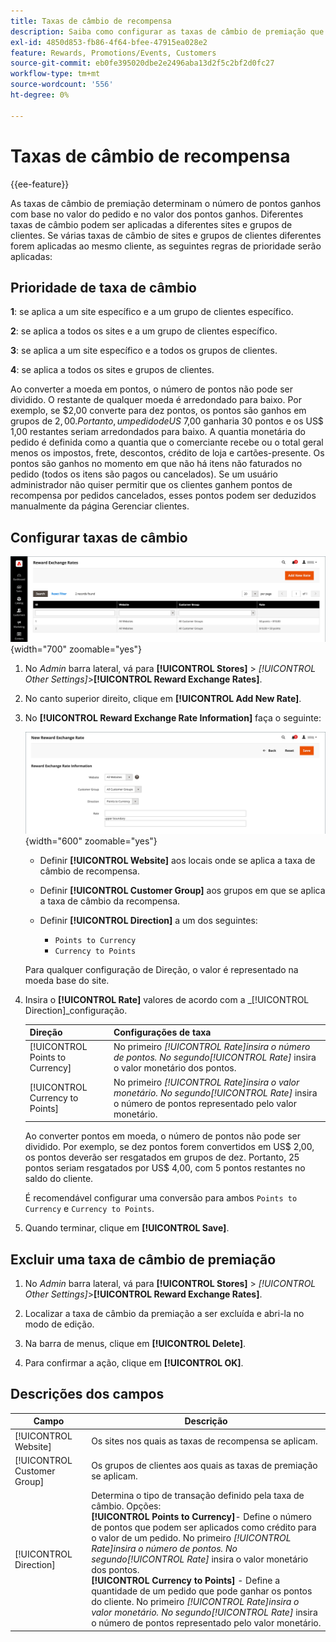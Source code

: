 ```yaml
---
title: Taxas de câmbio de recompensa
description: Saiba como configurar as taxas de câmbio de premiação que determinam o número de pontos de premiação ganhos.
exl-id: 4850d853-fb86-4f64-bfee-47915ea028e2
feature: Rewards, Promotions/Events, Customers
source-git-commit: eb0fe395020dbe2e2496aba13d2f5c2bf2d0fc27
workflow-type: tm+mt
source-wordcount: '556'
ht-degree: 0%

---
```


# Taxas de câmbio de recompensa

{{ee-feature}}

As taxas de câmbio de premiação determinam o número de pontos ganhos com base no valor do pedido e no valor dos pontos ganhos. Diferentes taxas de câmbio podem ser aplicadas a diferentes sites e grupos de clientes. Se várias taxas de câmbio de sites e grupos de clientes diferentes forem aplicadas ao mesmo cliente, as seguintes regras de prioridade serão aplicadas:

## Prioridade de taxa de câmbio

**1**: se aplica a um site específico e a um grupo de clientes específico.

**2**: se aplica a todos os sites e a um grupo de clientes específico.

**3**: se aplica a um site específico e a todos os grupos de clientes.

**4**: se aplica a todos os sites e grupos de clientes.

Ao converter a moeda em pontos, o número de pontos não pode ser dividido. O restante de qualquer moeda é arredondado para baixo. Por exemplo, se $2,00 converte para dez pontos, os pontos são ganhos em grupos de $2,00. Portanto, um pedido de US$ 7,00 ganharia 30 pontos e os US$ 1,00 restantes seriam arredondados para baixo. A quantia monetária do pedido é definida como a quantia que o comerciante recebe ou o total geral menos os impostos, frete, descontos, crédito de loja e cartões-presente. Os pontos são ganhos no momento em que não há itens não faturados no pedido (todos os itens são pagos ou cancelados). Se um usuário administrador não quiser permitir que os clientes ganhem pontos de recompensa por pedidos cancelados, esses pontos podem ser deduzidos manualmente da página Gerenciar clientes.

## Configurar taxas de câmbio

![Taxas de câmbio de recompensa](./assets/reward-exchange-rates.png){width="700" zoomable="yes"}

1. No _Admin_ barra lateral, vá para **[!UICONTROL Stores]** > _[!UICONTROL Other Settings]_>**[!UICONTROL Reward Exchange Rates]**.

1. No canto superior direito, clique em **[!UICONTROL Add New Rate]**.

1. No **[!UICONTROL Reward Exchange Rate Information]** faça o seguinte:

   ![Taxas de câmbio de premiação - informações](./assets/reward-exchange-rate-new.png){width="600" zoomable="yes"}

   - Definir **[!UICONTROL Website]** aos locais onde se aplica a taxa de câmbio de recompensa.

   - Definir **[!UICONTROL Customer Group]** aos grupos em que se aplica a taxa de câmbio da recompensa.

   - Definir **[!UICONTROL Direction]** a um dos seguintes:

      - `Points to Currency`
      - `Currency to Points`

   Para qualquer configuração de Direção, o valor é representado na moeda base do site.

1. Insira o **[!UICONTROL Rate]** valores de acordo com a _[!UICONTROL Direction]_configuração.

   | Direção | Configurações de taxa |
   |---------|-------------|
   | [!UICONTROL Points to Currency] | No primeiro _[!UICONTROL Rate]_insira o número de pontos. No segundo_[!UICONTROL Rate]_ insira o valor monetário dos pontos. |
   | [!UICONTROL Currency to Points] | No primeiro  _[!UICONTROL Rate]_insira o valor monetário. No segundo_[!UICONTROL Rate]_ insira o número de pontos representado pelo valor monetário. |

   Ao converter pontos em moeda, o número de pontos não pode ser dividido. Por exemplo, se dez pontos forem convertidos em US$ 2,00, os pontos deverão ser resgatados em grupos de dez. Portanto, 25 pontos seriam resgatados por US$ 4,00, com 5 pontos restantes no saldo do cliente.

   É recomendável configurar uma conversão para ambos `Points to Currency` e `Currency to Points`.

1. Quando terminar, clique em **[!UICONTROL Save]**.

## Excluir uma taxa de câmbio de premiação

1. No _Admin_ barra lateral, vá para **[!UICONTROL Stores]** > _[!UICONTROL Other Settings]_>**[!UICONTROL Reward Exchange Rates]**.

1. Localizar a taxa de câmbio da premiação a ser excluída e abri-la no modo de edição.

1. Na barra de menus, clique em **[!UICONTROL Delete]**.

1. Para confirmar a ação, clique em **[!UICONTROL OK]**.

## Descrições dos campos

| Campo | Descrição |
|--- |--- |
| [!UICONTROL Website] | Os sites nos quais as taxas de recompensa se aplicam. |
| [!UICONTROL Customer Group] | Os grupos de clientes aos quais as taxas de premiação se aplicam. |
| [!UICONTROL Direction] | Determina o tipo de transação definido pela taxa de câmbio. Opções: <br/>**[!UICONTROL Points to Currency]**- Define o número de pontos que podem ser aplicados como crédito para o valor de um pedido. No primeiro _[!UICONTROL Rate]_insira o número de pontos. No segundo_[!UICONTROL Rate]_ insira o valor monetário dos pontos.<br/>**[!UICONTROL Currency to Points]** - Define a quantidade de um pedido que pode ganhar os pontos do cliente. No primeiro  _[!UICONTROL Rate]_insira o valor monetário. No segundo_[!UICONTROL Rate]_ insira o número de pontos representado pelo valor monetário. |
